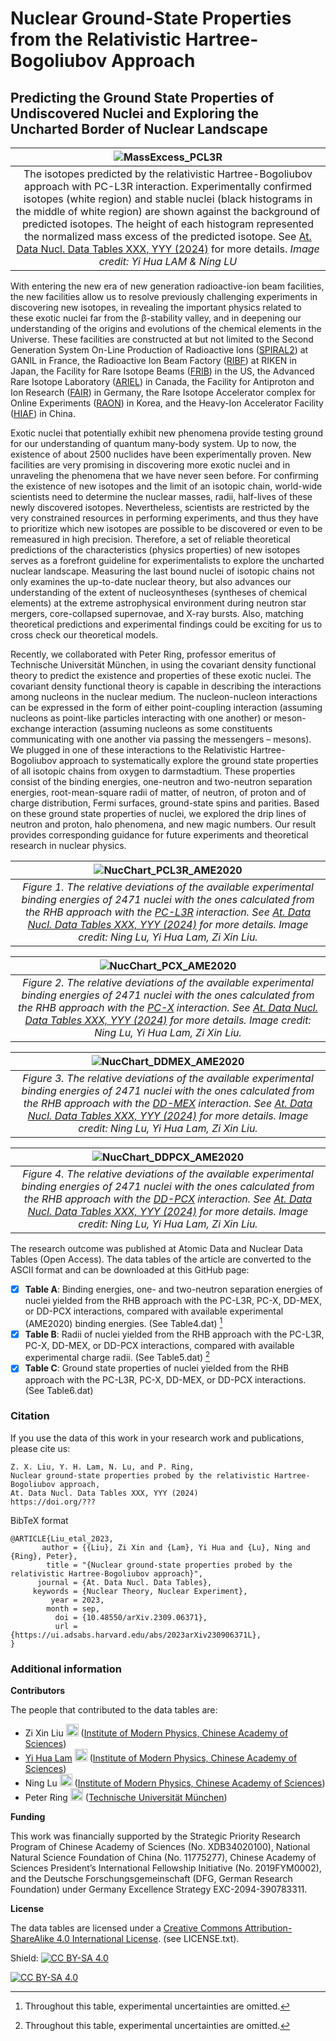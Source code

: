 # Nuclear Ground-State Properties from the Relativistic Hartree-Bogoliubov Approach #

## Predicting the Ground State Properties of Undiscovered Nuclei and Exploring the Uncharted Border of Nuclear Landscape ##

|![MassExcess_PCL3R](https://github.com/lamyihua/nuclear-ground-state-properties/assets/91305961/4c565287-4340-4810-92f4-04da2a386c6c)|
|:--:| 
|The isotopes predicted by the relativistic Hartree-Bogoliubov approach with PC-L3R interaction. Experimentally confirmed isotopes (white region) and stable nuclei (black histograms in the middle of white region) are shown against the background of predicted isotopes. The height of each histogram represented the normalized mass excess of the predicted isotope. See [At. Data Nucl. Data Tables XXX, YYY (2024)](https://doi.org/???) for more details. *Image credit: Yi Hua LAM & Ning LU*| 

With entering the new era of new generation radioactive-ion beam facilities, the new facilities allow us to resolve previously challenging experiments in discovering new isotopes, in revealing the important physics related to these exotic nuclei far from the β-stability valley, and in deepening our understanding of the origins and evolutions of the chemical elements in the Universe. These facilities are constructed at but not limited to the Second Generation System On-Line Production of Radioactive Ions ([SPIRAL2](https://www.ganil-spiral2.eu/)) at GANIL in France, the Radioactive Ion Beam Factory ([RIBF](https://www.riken.jp/en/collab/resources/ribf/)) at RIKEN in Japan, the Facility for Rare Isotope Beams ([FRIB](https://frib.msu.edu/)) in the US, the Advanced Rare Isotope Laboratory ([ARIEL](https://www.triumf.ca/ariel-advanced-rare-isotope-laboratory/)) in Canada, the Facility for Antiproton and Ion Research ([FAIR](https://fair-center.eu/)) in Germany, the Rare Isotope Accelerator complex for Online Experiments ([RAON](https://risp.ibs.re.kr/html/risp_en/)) in Korea, and the Heavy-Ion Accelerator Facility ([HIAF](https://hiaf.impcas.ac.cn/hiaf_en/public/)) in China. 

Exotic nuclei that potentially exhibit new phenomena provide testing ground for our understanding of quantum many-body system. Up to now, the existence of about 2500 nuclides have been experimentally proven. New facilities are very promising in discovering more exotic nuclei and in unraveling the phenomena that we have never seen before. For confirming the existence of new isotopes and the limit of an isotopic chain, world-wide scientists need to determine the nuclear masses, radii, half-lives of these newly discovered isotopes. Nevertheless, scientists are restricted by the very constrained resources in performing experiments, and thus they have to prioritize which new isotopes are possible to be discovered or even to be remeasured in high precision. Therefore, a set of reliable theoretical predictions of the characteristics (physics properties) of new isotopes serves as a forefront guideline for experimentalists to explore the uncharted nuclear landscape. Measuring the last bound nuclei of isotopic chains not only examines the up-to-date nuclear theory, but also advances our understanding of the extent of nucleosyntheses (syntheses of chemical elements) at the extreme astrophysical environment during neutron star mergers, core-collapsed supernovae, and X-ray bursts. Also, matching theoretical predictions and experimental findings could be exciting for us to cross check our theoretical models. 
 
Recently, we collaborated with Peter Ring, professor emeritus of Technische Universität München, in using the covariant density functional theory to predict the existence and properties of these exotic nuclei. The covariant density functional theory is capable in describing the interactions among nucleons in the nuclear medium. The nucleon-nucleon interactions can be expressed in the form of either point-coupling interaction (assuming nucleons as point-like particles interacting with one another) or meson-exchange interaction (assuming nucleons as some constituents communicating with one another via passing the messengers – mesons). We plugged in one of these interactions to the Relativistic Hartree-Bogoliubov approach to systematically explore the ground state properties of all isotopic chains from oxygen to darmstadtium. These properties consist of the binding energies, one-neutron and two-neutron separation energies, root-mean-square radii of matter, of neutron, of proton and of charge distribution, Fermi surfaces, ground-state spins and parities. Based on these ground state properties of nuclei, we explored the drip lines of neutron and proton, halo phenomena, and new magic numbers. Our result provides corresponding guidance for future experiments and theoretical research in nuclear physics. 

|![NucChart_PCL3R_AME2020](https://github.com/lamyihua/nuclear-ground-state-properties/assets/91305961/1e38050d-a270-4d5d-bb84-3ce601a2e180)|
|:--:| 
| *Figure 1. The relative deviations of the available experimental binding energies of 2471 nuclei with the ones calculated from the RHB approach with the [PC-L3R](https://doi.org/10.1016/j.physletb.2023.137946) interaction. See [At. Data Nucl. Data Tables XXX, YYY (2024)](https://doi.org/???) for more details. Image credit: Ning Lu, Yi Hua Lam, Zi Xin Liu.* |

|![NucChart_PCX_AME2020](https://github.com/lamyihua/nuclear-ground-state-properties/assets/91305961/f9158f10-a012-4ebf-989e-76e1790f7183)|
|:--:| 
| *Figure 2. The relative deviations of the available experimental binding energies of 2471 nuclei with the ones calculated from the RHB approach with the [PC-X](http://dx.doi.org/10.1016/j.physletb.2019.135065) interaction. See [At. Data Nucl. Data Tables XXX, YYY (2024)](https://doi.org/???) for more details. Image credit: Ning Lu, Yi Hua Lam, Zi Xin Liu.* |

|![NucChart_DDMEX_AME2020](https://github.com/lamyihua/nuclear-ground-state-properties/assets/91305961/95870404-cf9d-494f-b514-5d2ebfaf806b)|
|:--:| 
| *Figure 3. The relative deviations of the available experimental binding energies of 2471 nuclei with the ones calculated from the RHB approach with the [DD-MEX](http://dx.doi.org/10.1016/j.physletb.2019.135065) interaction. See [At. Data Nucl. Data Tables XXX, YYY (2024)](https://doi.org/???) for more details. Image credit: Ning Lu, Yi Hua Lam, Zi Xin Liu.* |

|![NucChart_DDPCX_AME2020](https://github.com/lamyihua/nuclear-ground-state-properties/assets/91305961/a7df2446-a622-4e6f-b30f-ebb2741aaa14)|
|:--:| 
| *Figure 4. The relative deviations of the available experimental binding energies of 2471 nuclei with the ones calculated from the RHB approach with the [DD-PCX](http://dx.doi.org/10.1103/PhysRevC.99.034318) interaction. See [At. Data Nucl. Data Tables XXX, YYY (2024)](https://doi.org/???) for more details. Image credit: Ning Lu, Yi Hua Lam, Zi Xin Liu.* |


The research outcome was published at Atomic Data and Nuclear Data Tables (Open Access). The data tables of the article are converted to the ASCII format and can be downloaded at this GitHub page: 
- [x] **Table A**: Binding energies, one- and two-neutron separation energies of nuclei yielded from the RHB approach with the PC-L3R, PC-X, DD-MEX, or DD-PCX interactions, compared with available experimental (AME2020) binding energies. (See Table4.dat) [^1]
- [x] **Table B**: Radii of nuclei yielded from the RHB approach with the PC-L3R, PC-X, DD-MEX, or DD-PCX interactions, compared with available experimental charge radii. (See Table5.dat) [^1]
- [x] **Table C**: Ground state properties of nuclei yielded from the RHB approach with the PC-L3R, PC-X, DD-MEX, or DD-PCX interactions. (See Table6.dat)

[^1]: Throughout this table, experimental uncertainties are omitted.




### Citation ###
If you use the data of this work in your research work and publications, please cite us:

```
Z. X. Liu, Y. H. Lam, N. Lu, and P. Ring, 
Nuclear ground-state properties probed by the relativistic Hartree-Bogoliubov approach, 
At. Data Nucl. Data Tables XXX, YYY (2024) 
https://doi.org/??? 
```

BibTeX format
```
@ARTICLE{Liu_etal_2023,
       author = {{Liu}, Zi Xin and {Lam}, Yi Hua and {Lu}, Ning and {Ring}, Peter},
        title = "{Nuclear ground-state properties probed by the relativistic Hartree-Bogoliubov approach}",
      journal = {At. Data Nucl. Data Tables},
     keywords = {Nuclear Theory, Nuclear Experiment},
         year = 2023,
        month = sep,
          doi = {10.48550/arXiv.2309.06371},
          url = {https://ui.adsabs.harvard.edu/abs/2023arXiv230906371L},
}
```

### Additional information ###

**Contributors**

The people that contributed to the data tables are:
- Zi Xin Liu <a href="https://orcid.org/0000-0001-5652-1516" title="ORCID"><img src="https://github.com/lamyihua/nuclear-ground-state-properties/assets/91305961/c9e616f5-2b97-433a-9d34-96d0a355a508" alt="ORCID" width="20"/></a> ([Institute of Modern Physics, Chinese Academy of Sciences](https://orcid.org/0000-0001-5652-1516)) 
- [Yi Hua Lam](https://lamyihua.github.io/) <a href="https://orcid.org/0000-0001-6646-0745" title="ORCID"><img src="https://github.com/lamyihua/nuclear-ground-state-properties/assets/91305961/c9e616f5-2b97-433a-9d34-96d0a355a508" alt="ORCID" width="20"/></a> ([Institute of Modern Physics, Chinese Academy of Sciences](https://orcid.org/0000-0001-6646-0745))
- Ning Lu <a href="https://orcid.org/0000-0002-3445-0451" title="ORCID"><img src="https://github.com/lamyihua/nuclear-ground-state-properties/assets/91305961/c9e616f5-2b97-433a-9d34-96d0a355a508" alt="ORCID" width="20"/></a> ([Institute of Modern Physics, Chinese Academy of Sciences](https://orcid.org/0000-0002-3445-0451)) 
- Peter Ring <a href="https://orcid.org/0000-0001-7129-2942" title="ORCID"><img src="https://github.com/lamyihua/nuclear-ground-state-properties/assets/91305961/c9e616f5-2b97-433a-9d34-96d0a355a508" alt="ORCID" width="20"/></a> ([Technische Universität München](https://orcid.org/0000-0001-7129-2942))


**Funding**

This work was financially supported by the Strategic Priority Research Program of Chinese Academy of Sciences (No. XDB34020100), National Natural Science Foundation of China (No. 11775277), Chinese Academy of Sciences President’s International Fellowship Initiative (No. 2019FYM0002), and the Deutsche Forschungsgemeinschaft (DFG, German Research Foundation) under Germany Excellence Strategy EXC-2094-390783311. 


**License**

The data tables are licensed under a
[Creative Commons Attribution-ShareAlike 4.0 International License][cc-by-sa].
(see LICENSE.txt).

Shield: [![CC BY-SA 4.0][cc-by-sa-shield]][cc-by-sa]

[![CC BY-SA 4.0][cc-by-sa-image]][cc-by-sa]

[cc-by-sa]: http://creativecommons.org/licenses/by-sa/4.0/
[cc-by-sa-image]: https://licensebuttons.net/l/by-sa/4.0/88x31.png
[cc-by-sa-shield]: https://img.shields.io/badge/License-CC%20BY--SA%204.0-lightgrey.svg 
